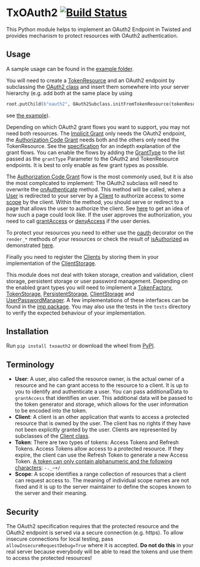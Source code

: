 # TxOAuth2 [![Build Status](https://travis-ci.com/Abestanis/TxOauth2.svg?branch=master)](https://travis-ci.com/Abestanis/TxOauth2)
This Python module helps to implement an OAuth2 Endpoint in Twisted and provides mechanism to protect resources with OAuth2 authentication.

## Usage

A sample usage can be found in the [example folder](https://github.com/Abestanis/TxOauth2/blob/master/example/main.py).


You will need to create a [TokenResource](https://github.com/Abestanis/TxOauth2/blob/master/txoauth2/token.py#L190) 
and an OAuth2 endpoint by subclassing the [OAuth2 class](https://github.com/Abestanis/TxOauth2/blob/master/txoauth2/resource.py#L39)
and insert them somewhere into your server hierarchy (e.g. add both at the same place by using
```python
root.putChild(b"oauth2", OAuth2Subclass.initFromTokenResource(tokenResource, subPath=b"token"))
```
see [the example](https://github.com/Abestanis/TxOauth2/blob/master/example/main.py#L144)).

Depending on which OAuth2 grant flows you want to support, you may not need both resources.
The [Implicit Grant](https://tools.ietf.org/html/rfc6749#section-1.3.2) only needs the OAuth2 endpoint, 
the [Authorization Code Grant](https://tools.ietf.org/html/rfc6749#section-1.3.1) needs both and the others only need the TokenResource.
See the [specification](https://tools.ietf.org/html/rfc6749#section-1.3) for an indepth explanation of the grant flows.
You can enable the flows by adding the [GrantType](https://github.com/Abestanis/TxOauth2/blob/master/txoauth2/__init__.py#L8) 
to the list passed as the ```grantType``` Parameter to the OAuth2 and TokenResource endpoints.
It is best to only enable as few grant types as possible.

The [Authorization Code Grant](https://tools.ietf.org/html/rfc6749#section-1.3.1) flow is the most commonly used, but it is also the most complicated to implement:
The OAuth2 subclass will need to overwrite the [onAuthenticate](https://github.com/Abestanis/TxOauth2/blob/master/txoauth2/resource.py#L258) method.
This method will be called, when a [User](#terminology) is redirected to your server by a [Client](#terminology) to authorize access to some [scope](#terminology) by the client.
Within the method, you should serve or redirect to a page that allows the user to authorize the client.
See [here](https://www.oauth.com/oauth2-servers/scope/user-interface/) to get an idea of how such a page could look like.
If the user approves the authorization, you need to call [grantAccess](https://github.com/Abestanis/TxOauth2/blob/master/txoauth2/resource.py#L316)
or [denyAccess](https://github.com/Abestanis/TxOauth2/blob/master/txoauth2/resource.py#L293) if the user denies.

To protect your resources you need to either use the [oauth](https://github.com/Abestanis/TxOauth2/blob/master/txoauth2/authorization.py#L90)
decorator on the ```render_*``` methods of your resources or check the result of [isAuthorized](https://github.com/Abestanis/TxOauth2/blob/master/txoauth2/authorization.py#L44)
as demonstrated [here](https://github.com/Abestanis/TxOauth2/blob/master/example/main.py#L36).

Finally you need to register the [Clients](#terminology) by storing them in your implementation of 
the [ClientStorage](https://github.com/Abestanis/TxOauth2/blob/master/txoauth2/clients.py#L15).

This module does not deal with token storage, creation and validation, client storage, persistent storage or user password management.
Depending on the enabled grant types you will need to implement a 
[TokenFactory](https://github.com/Abestanis/TxOauth2/blob/master/txoauth2/token.py#L19),
[TokenStorage](https://github.com/Abestanis/TxOauth2/blob/master/txoauth2/token.py#L39),
[PersistentStorage](https://github.com/Abestanis/TxOauth2/blob/master/txoauth2/token.py#L138),
[ClientStorage](https://github.com/Abestanis/TxOauth2/blob/master/txoauth2/clients.py#L15) and 
[UserPasswordManager](https://github.com/Abestanis/TxOauth2/blob/master/txoauth2/token.py#L171).
A few implementations of these interfaces can be found in the [imp package](https://github.com/Abestanis/TxOauth2/blob/master/txoauth2/imp.py).
You may also use the tests in the ````tests```` directory to verify the expected behaviour of your implementation.

## Installation

Run ```pip install txoauth2``` or download the wheel from [PyPI](https://pypi.org/project/txoauth2/).

## Terminology

* __User__: A user, also called the resource owner, is the actual owner of a resource and he can grant access to the resource to a client. It is up to you to identify and authenticate a user. You can pass additionalData to ```grantAccess``` that identifies an user. This additional data will be passed to the token generator and storage, which allows for the user information to be encoded into the token.
* __Client__: A client is an other application that wants to access a protected resource that is owned by the user. The client has no rights if they have not been explicitly granted by the user. Clients are represented by subclasses of the [Client class](https://github.com/Abestanis/TxOauth2/blob/master/txoauth2/clients.py#L50).
* __Token__: There are two types of tokens: Access Tokens and Refresh Tokens. Access Tokens allow access to a protected resource. If they expire, the client can use the Refresh Token to generate a new Access Token. [A token can only contain alphanumeric and the following characters](https://www.oauth.com/oauth2-servers/access-tokens/access-token-response/#token): ```-._~+/```
* __Scope__: A scope identifies a range collection of resources that a client can request access to. The meaning of individual scope names are not fixed and it is up to the server maintainer to define the scopes known to the server and their meaning.

## Security

The OAuth2 specification requires that the protected resource and the OAuth2 endpoint is served via a secure connection (e.g. https).
To allow insecure connections for local testing, pass ```allowInsecureRequestDebug=True``` where it is accepted.
__Do not do this__ in your real server because everybody will be able to read the tokens and use them to access the protected resources!

